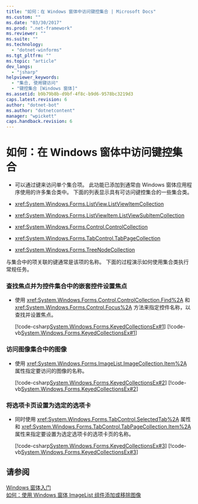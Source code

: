 ```yaml
---
title: "如何：在 Windows 窗体中访问键控集合 | Microsoft Docs"
ms.custom: ""
ms.date: "03/30/2017"
ms.prod: ".net-framework"
ms.reviewer: ""
ms.suite: ""
ms.technology: 
  - "dotnet-winforms"
ms.tgt_pltfrm: ""
ms.topic: "article"
dev_langs: 
  - "jsharp"
helpviewer_keywords: 
  - "集合, 使用键访问"
  - "键控集合 [Windows 窗体]"
ms.assetid: b9b79b8b-d9bf-4f8c-b9d6-9578bc3219d3
caps.latest.revision: 6
author: "dotnet-bot"
ms.author: "dotnetcontent"
manager: "wpickett"
caps.handback.revision: 6
---
```

# 如何：在 Windows 窗体中访问键控集合
-   可以通过键来访问单个集合项。  此功能已添加到通常由 Windows 窗体应用程序使用的许多集合类中。  下面的列表显示具有可访问键控集合的一些集合类。  
  
-   <xref:System.Windows.Forms.ListView.ListViewItemCollection>  
  
-   <xref:System.Windows.Forms.ListViewItem.ListViewSubItemCollection>  
  
-   <xref:System.Windows.Forms.Control.ControlCollection>  
  
-   <xref:System.Windows.Forms.TabControl.TabPageCollection>  
  
-   <xref:System.Windows.Forms.TreeNodeCollection>  
  
 与集合中的项关联的键通常是该项的名称。  下面的过程演示如何使用集合类执行常规任务。  
  
### 查找焦点并为控件集合中的嵌套控件设置焦点  
  
-   使用 <xref:System.Windows.Forms.Control.ControlCollection.Find%2A> 和 <xref:System.Windows.Forms.Control.Focus%2A> 方法来指定控件名称，以查找并设置焦点。  
  
     [!code-csharp[System.Windows.Forms.KeyedCollectionsEx#1](../../../samples/snippets/csharp/VS_Snippets_Winforms/System.Windows.Forms.KeyedCollectionsEx/CS/Form1.cs#1)]
     [!code-vb[System.Windows.Forms.KeyedCollectionsEx#1](../../../samples/snippets/visualbasic/VS_Snippets_Winforms/System.Windows.Forms.KeyedCollectionsEx/VB/Form1.vb#1)]  
  
### 访问图像集合中的图像  
  
-   使用 <xref:System.Windows.Forms.ImageList.ImageCollection.Item%2A> 属性指定要访问的图像的名称。  
  
     [!code-csharp[System.Windows.Forms.KeyedCollectionsEx#2](../../../samples/snippets/csharp/VS_Snippets_Winforms/System.Windows.Forms.KeyedCollectionsEx/CS/Form1.cs#2)]
     [!code-vb[System.Windows.Forms.KeyedCollectionsEx#2](../../../samples/snippets/visualbasic/VS_Snippets_Winforms/System.Windows.Forms.KeyedCollectionsEx/VB/Form1.vb#2)]  
  
### 将选项卡页设置为选定的选项卡  
  
-   同时使用 <xref:System.Windows.Forms.TabControl.SelectedTab%2A> 属性和 <xref:System.Windows.Forms.TabControl.TabPageCollection.Item%2A> 属性来指定要设置为选定选项卡的选项卡页的名称。  
  
     [!code-csharp[System.Windows.Forms.KeyedCollectionsEx#3](../../../samples/snippets/csharp/VS_Snippets_Winforms/System.Windows.Forms.KeyedCollectionsEx/CS/Form1.cs#3)]
     [!code-vb[System.Windows.Forms.KeyedCollectionsEx#3](../../../samples/snippets/visualbasic/VS_Snippets_Winforms/System.Windows.Forms.KeyedCollectionsEx/VB/Form1.vb#3)]  
  
## 请参阅  
 [Windows 窗体入门](../../../docs/framework/winforms/getting-started-with-windows-forms.md)   
 [如何：使用 Windows 窗体 ImageList 组件添加或移除图像](../../../docs/framework/winforms/controls/how-to-add-or-remove-images-with-the-windows-forms-imagelist-component.md)